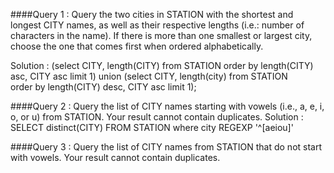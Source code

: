 ####Query 1 : Query the two cities in STATION with the shortest and longest CITY names, as well as their respective lengths (i.e.: number of characters in the name). If there is more than one smallest or largest city, choose the one that comes first when ordered alphabetically.

Solution : (select CITY, length(CITY)
            from STATION 
            order by length(CITY) asc, CITY asc limit 1) 
            union 
            (select CITY, length(city)
             from STATION  
             order by length(CITY) desc, CITY asc limit 1);

####Query 2 : Query the list of CITY names starting with vowels (i.e., a, e, i, o, or u) from STATION. Your result cannot contain duplicates.
Solution : SELECT distinct(CITY)
           FROM STATION
           where city REGEXP '^[aeiou]'

####Query 3 : Query the list of CITY names from STATION that do not start with vowels. Your result cannot contain duplicates. 
